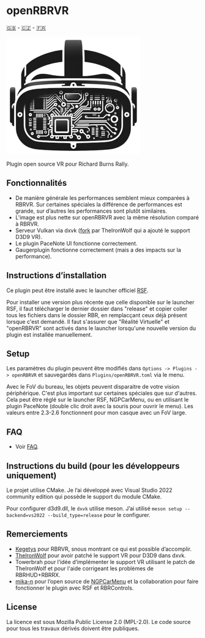 # openRBRVR

[🇬🇧](README.md) - [🇨🇿](README_CZ.md) - [🇫🇷](README_FR.md)

![openRBRVR logo](img/openRBRVR.png)

Plugin open source VR pour Richard Burns Rally.

## Fonctionnalités

- De manière générale les performances semblent mieux comparées à RBRVR. Sur certaines spéciales la différence de performances est grande, sur d’autres les performances sont plutôt similaires.
- L'image est plus nette sur openRBRVR avec la même résolution comparé à RBRVR.
- Serveur Vulkan via dxvk ([fork](https://github.com/TheIronWolfModding/dxvk) par TheIronWolf qui a ajouté le support D3D9 VR).
- Le plugin PaceNote UI fonctionne correctement.
- Gaugerplugin fonctionne correctement (mais a des impacts sur la performance).

## Instructions d’installation

Ce plugin peut être installé avec le launcher officiel [RSF](https://rallysimfans.hu).

Pour installer une version plus récente que celle disponible sur le launcher RSF, il faut télécharger le dernier dossier dans "release" et copier coller tous les fichiers dans le dossier RBR, en remplacçant ceux déjà présent lorsque c'est demandé. Il faut s'assurer que "Réalité Virtuelle" et "openRBRVR" sont activés dans le launcher lorsqu'une nouvelle version du plugin est installée manuellement.

## Setup

Les paramètres du plugin peuvent être modifiés dans `Options -> Plugins -> openRBRVR` et sauvegardés dans `Plugins/openRBRVR.toml` via le menu.

Avec le FoV du bureau, les objets peuvent disparaitre de votre vision périphérique. C'est plus important sur certaines spéciales que sur d'autres. Cela peut être réglé sur le launcher RSF, NGPCarMenu, ou en utilisant le plugin PaceNote (double clic droit avec la souris pour ouvrir le menu). Les valeurs entre 2.3-2.6 fonctionnent pour mon casque avec un FoV large.

## FAQ

- Voir [FAQ](https://github.com/Detegr/openRBRVR/blob/master/FAQ_FR.md).

## Instructions du build (pour les développeurs uniquement)

Le projet utilise CMake. Je l’ai développé avec Visual Studio 2022 community edition qui possède le support du module CMake.

Pour configurer d3d9.dll, le `dxvk` utilise meson. J’ai utilisé `meson setup
--backend=vs2022 --build_type=release` pour le configurer.

## Remerciements

- [Kegetys](https://www.kegetys.fi/) pour RBRVR, snous montrant ce qui est possible d’accomplir.
- [TheIronWolf](https://github.com/TheIronWolfModding) pour avoir patché le support VR pour D3D9 dans dxvk.
- Towerbrah pour l’idée d’implémenter le support VR utilisant le patch de TheIronWolf et pour l'aide corrigeant les problèmes de RBRHUD+RBRRX.
- [mika-n](https://github.com/mika-n) pour l’open source de [NGPCarMenu](https://github.com/mika-n/NGPCarMenu) et la collaboration pour faire fonctionner le plugin avec RSF et RBRControls.

## License

La licence est sous Mozilla Public License 2.0 (MPL-2.0). Le code source pour tous les travaux dérivés doivent être publiques.
